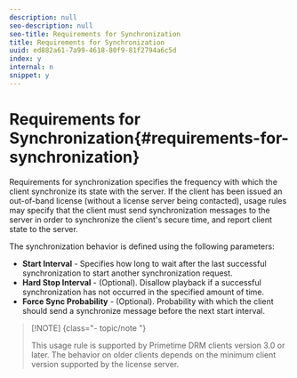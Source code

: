 ```yaml
---
description: null
seo-description: null
seo-title: Requirements for Synchronization
title: Requirements for Synchronization
uuid: ed882a61-7a99-4618-80f9-81f2794a6c5d
index: y
internal: n
snippet: y
---
```


# Requirements for Synchronization{#requirements-for-synchronization}

Requirements for synchronization specifies the frequency with which the client synchronize its state with the server. If the client has been issued an out-of-band license (without a license server being contacted), usage rules may specify that the client must send synchronization messages to the server in order to synchronize the client's secure time, and report client state to the server.

The synchronization behavior is defined using the following parameters:

* **Start Interval** - Specifies how long to wait after the last successful synchronization to start another synchronization request. 
* **Hard Stop Interval** - (Optional). Disallow playback if a successful synchronization has not occurred in the specified amount of time. 
* **Force Sync Probability** - (Optional). Probability with which the client should send a synchronize message before the next start interval.

>[!NOTE] {class="- topic/note "}
>
>This usage rule is supported by Primetime DRM clients version 3.0 or later. The behavior on older clients depends on the minimum client version supported by the license server.

